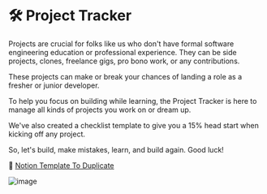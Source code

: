 # 🛠️ Project Tracker

Projects are crucial for folks like us who don't have formal software engineering education or professional experience. 
They can be side projects, clones, freelance gigs, pro bono work, or any contributions. 

These projects can make or break your chances of landing a role as a fresher or junior developer.

To help you focus on building while learning, the Project Tracker is here to manage all kinds of projects you work on or dream up. 

We've also created a checklist template to give you a 15% head start when kicking off any project. 

So, let's build, make mistakes, learn, and build again. Good luck!

🔗 [Notion Template To Duplicate](https://www.notion.so/neworange/Project-Tracker-3187712bdb2844309fd0d7a62a7ab150?pvs=4)

![image](https://github.com/NewMayur/FirstJob/assets/70254449/7723e471-a2aa-4dbc-8d07-8eb9b1928d11)
